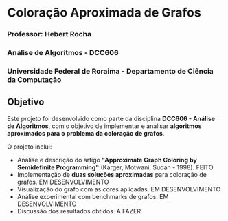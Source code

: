 # Coloração Aproximada de Grafos

### Professor: Hebert Rocha  
### Análise de Algoritmos - DCC606
### Universidade Federal de Roraima - Departamento de Ciência da Computação  

## Objetivo

Este projeto foi desenvolvido como parte da disciplina **DCC606 - Análise de Algoritmos**, com o objetivo de implementar e analisar **algoritmos aproximados para o problema da coloração de grafos**.

O projeto inclui:
- Análise e descrição do artigo **"Approximate Graph Coloring by Semidefinite Programming"** (Karger, Motwani, Sudan - 1998). FEITO
- Implementação de **duas soluções aproximadas** para coloração de grafos. EM DESENVOLVIMENTO
- Visualização do grafo com as cores aplicadas. EM DESENVOLVIMENTO
- Análise experimental com benchmarks de grafos. EM DESENVOLVIMENTO
- Discussão dos resultados obtidos. A FAZER
